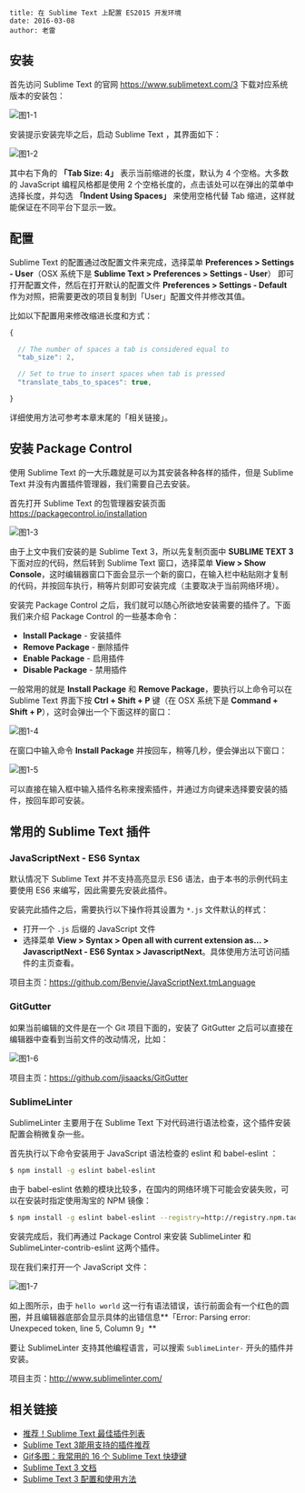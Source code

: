 ```
title: 在 Sublime Text 上配置 ES2015 开发环境
date: 2016-03-08
author: 老雷
```

## 安装

首先访问 Sublime Text 的官网 https://www.sublimetext.com/3 下载对应系统版本的安装包：

![图1-1](../../images/2016-03/1-1.png)

安装提示安装完毕之后，启动 Sublime Text ，其界面如下：

![图1-2](../../images/2016-03/1-2.png)

其中右下角的 **「Tab Size: 4」** 表示当前缩进的长度，默认为 4 个空格。大多数的 JavaScript 编程风格都是使用 2 个空格长度的，点击该处可以在弹出的菜单中选择长度，并勾选 **「Indent Using Spaces」** 来使用空格代替 Tab 缩进，这样就能保证在不同平台下显示一致。

## 配置

Sublime Text 的配置通过改配置文件来完成，选择菜单 **Preferences > Settings - User**（OSX 系统下是 **Sublime Text > Preferences > Settings - User**） 即可打开配置文件，然后在打开默认的配置文件 **Preferences > Settings - Default** 作为对照，把需要更改的项目复制到「User」配置文件并修改其值。

比如以下配置用来修改缩进长度和方式：

```javascript
{

  // The number of spaces a tab is considered equal to
  "tab_size": 2,

  // Set to true to insert spaces when tab is pressed
  "translate_tabs_to_spaces": true,

}
```

详细使用方法可参考本章末尾的「相关链接」。

## 安装 Package Control

使用 Sublime Text 的一大乐趣就是可以为其安装各种各样的插件，但是 Sublime Text 并没有内置插件管理器，我们需要自己去安装。

首先打开 Sublime Text 的包管理器安装页面 https://packagecontrol.io/installation

![图1-3](../../images/2016-03/1-3.png)

由于上文中我们安装的是 Sublime Text 3，所以先复制页面中 **SUBLIME TEXT 3** 下面对应的代码，然后转到 Sublime Text 窗口，选择菜单 **View > Show Console**，这时编辑器窗口下面会显示一个新的窗口，在输入栏中粘贴刚才复制的代码，并按回车执行，稍等片刻即可安装完成（主要取决于当前网络环境）。

安装完 Package Control 之后，我们就可以随心所欲地安装需要的插件了。下面我们来介绍 Package Control 的一些基本命令：

+ **Install Package** - 安装插件
+ **Remove Package** - 删除插件
+ **Enable Package** - 启用插件
+ **Disable Package** - 禁用插件

一般常用的就是 **Install Package** 和 **Remove Package**，要执行以上命令可以在 Sublime Text 界面下按 **Ctrl + Shift + P** 键（在 OSX 系统下是 **Command + Shift + P**），这时会弹出一个下面这样的窗口：

![图1-4](../../images/2016-03/1-4.png)

在窗口中输入命令 **Install Package** 并按回车，稍等几秒，便会弹出以下窗口：

![图1-5](../../images/2016-03/1-5.png)

可以直接在输入框中输入插件名称来搜索插件，并通过方向键来选择要安装的插件，按回车即可安装。


## 常用的 Sublime Text 插件

### JavaScriptNext - ES6 Syntax

默认情况下 Sublime Text 并不支持高亮显示 ES6 语法，由于本书的示例代码主要使用 ES6 来编写，因此需要先安装此插件。

安装完此插件之后，需要执行以下操作将其设置为 `*.js` 文件默认的样式：

+ 打开一个 `.js` 后缀的 JavaScript 文件
+ 选择菜单 **View > Syntax > Open all with current extension as... > JavascriptNext - ES6 Syntax > JavascriptNext**。具体使用方法可访问插件的主页查看。

项目主页：https://github.com/Benvie/JavaScriptNext.tmLanguage

### Git​Gutter

如果当前编辑的文件是在一个 Git 项目下面的，安装了 GitGutter 之后可以直接在编辑器中查看到当前文件的改动情况，比如：

![图1-6](../../images/2016-03/1-6.png)

项目主页：https://github.com/jisaacks/GitGutter

### SublimeLinter

SublimeLinter 主要用于在 Sublime Text 下对代码进行语法检查，这个插件安装配置会稍微复杂一些。

首先执行以下命令安装用于 JavaScript 语法检查的 eslint 和 babel-eslint ：

```bash
$ npm install -g eslint babel-eslint
```

由于 babel-eslint 依赖的模块比较多，在国内的网络环境下可能会安装失败，可以在安装时指定使用淘宝的 NPM 镜像：

```bash
$ npm install -g eslint babel-eslint --registry=http://registry.npm.taobao.org
```

安装完成后，我们再通过 Package Control 来安装 SublimeLinter 和 SublimeLinter-contrib-eslint 这两个插件。

现在我们来打开一个 JavaScript 文件：

![图1-7](../../images/2016-03/1-7.png)

如上图所示，由于 `hello world` 这一行有语法错误，该行前面会有一个红色的圆圈，并且编辑器底部会显示具体的出错信息**「Error: Parsing error: Unexpeced token, line 5, Column 9」**

要让 SublimeLinter 支持其他编程语言，可以搜索 `SublimeLinter-` 开头的插件并安装。

项目主页：http://www.sublimelinter.com/

## 相关链接

+ [推荐！Sublime Text 最佳插件列表](http://blog.jobbole.com/79326/)
+ [Sublime Text 3能用支持的插件推荐](http://dengo.org/archives/923)
+ [Gif多图：我常用的 16 个 Sublime Text 快捷键](http://blog.jobbole.com/82527/)
+ [Sublime Text 3 文档](http://tutorial.jingwentian.com/Sublime-Text-3-Documentation/index.html)
+ [Sublime Text 3 配置和使用方法](https://www.zybuluo.com/king/note/47271)
